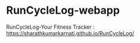 # RunCycleLog-webapp
RunCycleLog-Your Fitness Tracker :   https://sharathkumarkarnati.github.io/RunCycleLog/

